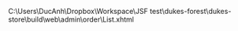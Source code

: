 C:\Users\DucAnh\Dropbox\Workspace\JSF test\dukes-forest\dukes-store\build\web\admin\order\List.xhtml
